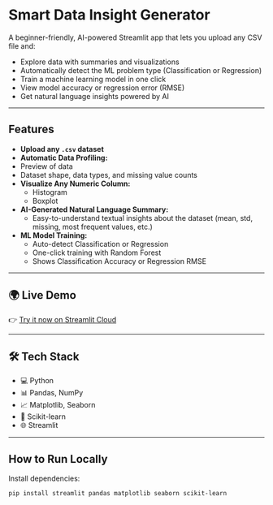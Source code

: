 #  Smart Data Insight Generator

A beginner-friendly, AI-powered Streamlit app that lets you upload any CSV file and:

-  Explore data with summaries and visualizations  
-  Automatically detect the ML problem type (Classification or Regression)  
-  Train a machine learning model in one click  
-  View model accuracy or regression error (RMSE)  
-  Get natural language insights powered by AI  

---

##  Features

-  **Upload any `.csv` dataset**
-  **Automatic Data Profiling:**
  - Preview of data
  - Dataset shape, data types, and missing value counts
- **Visualize Any Numeric Column:**
  - Histogram
  - Boxplot
- **AI-Generated Natural Language Summary:**
  - Easy-to-understand textual insights about the dataset (mean, std, missing, most frequent values, etc.)
- **ML Model Training:**
  - Auto-detect Classification or Regression
  - One-click training with Random Forest
  - Shows Classification Accuracy or Regression RMSE  

---

## 🌍 Live Demo

👉 [Try it now on Streamlit Cloud](https://data-insight-generator-hkbxucdmdcrcvz2utw3xvy.streamlit.app/)

---

## 🛠 Tech Stack

- 💻 Python
- 📊 Pandas, NumPy
- 📈 Matplotlib, Seaborn
- 🤖 Scikit-learn
- 🌐 Streamlit

---

##  How to Run Locally

Install dependencies:

```bash
pip install streamlit pandas matplotlib seaborn scikit-learn
